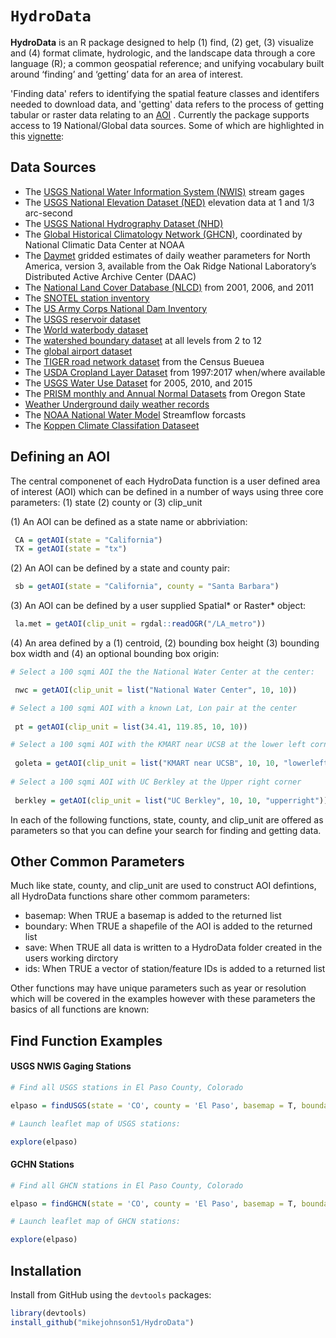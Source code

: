 `HydroData`
================

**HydroData** is an R package designed to help (1) find, (2) get, (3) visualize and (4) format climate, hydrologic, and the landscape data through a core language (R); a common geospatial reference; and unifying vocabulary built around ‘finding’ and ‘getting’ data for an area of interest. 

'Finding data' refers to identifying the spatial feature classes and identifers needed to download data, and 'getting' data refers to the process of getting tabular or raster data relating to an [AOI](https://rawgit.com/mikejohnson51/HydroData/master/vignettes/DefiningAOIs.html) . Currently the package supports access to 19 National/Global data sources. Some of which are highlighted in this [vignette]():

## Data Sources

  - The [ USGS National Water Information System (NWIS)](https://nwis.waterdata.usgs.gov/nwis) stream gages
  - The [ USGS National Elevation Dataset (NED)](http://ned.usgs.gov) elevation data at 1 and 1/3 arc-second
  - The [ USGS National Hydrography Dataset (NHD)](http://nhd.usgs.gov) 
  - The [Global Historical Climatology Network
    (GHCN)](http://www.ncdc.noaa.gov/data-access/land-based-station-data/land-based-datasets/global-historical-climatology-network-ghcn), coordinated by National Climatic Data Center at NOAA
  - The [Daymet](https://daymet.ornl.gov/) gridded estimates of daily weather parameters for North America, version 3, available from the Oak Ridge National Laboratory’s Distributed Active Archive Center (DAAC)
  - The [National Land Cover Database (NLCD)](https://www.mrlc.gov/) from 2001, 2006, and 2011
  - The [SNOTEL station inventory]()
  - The [US Army Corps National Dam Inventory]()
  - The [USGS reservoir dataset]()
  - The [World waterbody dataset]()
  - The [watershed boundary dataset](https://nhd.usgs.gov/userGuide/Robohelpfiles/NHD_User_Guide/Feature_Catalog/Watershed_Boundary_Dataset/Watershed_Boundary_Dataset.htm) at all levels from 2 to 12
  - The [global airport dataset]()
  - The [TIGER road network dataset](https://www.census.gov/geo/maps-data/data/tiger.html) from the Census Bueuea
  - The [USDA Cropland Layer Dataset](https://www.nass.usda.gov/Research_and_Science/Cropland/SARS1a.php) from 1997:2017 when/where available
  - The [USGS Water Use Dataset](https://water.usgs.gov/watuse/) for 2005, 2010, and 2015 
  - The [PRISM monthly and Annual Normal Datasets](http://prism.oregonstate.edu) from Oregon State
  - [Weather Underground daily weather records](https://www.wunderground.com)
  - The [NOAA National Water Model](http://water.noaa.gov/about/nwm) Streamflow forcasts 
  - The [Koppen Climate Classifation Dataseet](http://koeppen-geiger.vu-wien.ac.at/present.htm) 

## Defining an AOI

The central componenet of each HydroData function is a user defined area of interest (AOI) which can be defined in a number of ways using three core parameters: (1) state (2) county or (3) clip_unit

(1) An AOI can be defined as a state name or abbriviation:

```r
 CA = getAOI(state = "California")
 TX = getAOI(state = "tx")
```

(2) An AOI can be defined by a state and county pair:

```r
 sb = getAOI(state = "California", county = "Santa Barbara")
```

(3) An AOI can be defined by a user supplied Spatial* or Raster* object:
 
```r
 la.met = getAOI(clip_unit = rgdal::readOGR("/LA_metro")) 
```
 
(4) An area defined by a (1) centroid, (2) bounding box height (3) bounding box width and (4) an optional bounding box origin:
      
```r
# Select a 100 sqmi AOI the the National Water Center at the center:

 nwc = getAOI(clip_unit = list("National Water Center", 10, 10))

# Select a 100 sqmi AOI with a known Lat, Lon pair at the center
 
 pt = getAOI(clip_unit = list(34.41, 119.85, 10, 10))

# Select a 100 sqmi AOI with the KMART near UCSB at the lower left corner
 
 goleta = getAOI(clip_unit = list("KMART near UCSB", 10, 10, "lowerleft"))
 
# Select a 100 sqmi AOI with UC Berkley at the Upper right corner
 
 berkley = getAOI(clip_unit = list("UC Berkley", 10, 10, "upperright"))
``` 

In each of the following functions, state, county, and clip_unit are offered as parameters so that you can define your search for finding and getting data.

## Other Common Parameters

Much like state, county, and clip_unit are used to construct AOI defintions, all HydroData functions share other commom parameters:

 - basemap:  When TRUE a basemap is added to the returned list
 - boundary: When TRUE a shapefile of the AOI is added to the returned list
 - save: When TRUE all data is written to a HydroData folder created in the users working dirctory
 - ids: When TRUE a vector of station/feature IDs is added to a returned list
 
Other functions may have unique parameters such as year or resolution which will be covered in the examples however with these parameters the basics of all functions are known:

## Find Function Examples

#### USGS NWIS Gaging Stations

```r
# Find all USGS stations in El Paso County, Colorado

elpaso = findUSGS(state = 'CO', county = 'El Paso', basemap = T, boundary = T, ids = T)

# Launch leaflet map of USGS stations: 

explore(elpaso)

```

#### GCHN Stations

```r
# Find all GHCN stations in El Paso County, Colorado

elpaso = findGHCN(state = 'CO', county = 'El Paso', basemap = T, boundary = T)

# Launch leaflet map of GHCN stations:

explore(elpaso)

```

## Installation

Install from GitHub using the `devtools` packages:

```r
library(devtools)
install_github("mikejohnson51/HydroData")
```
